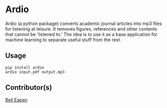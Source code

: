 # Ardio
Ardio (a python package) converts academic journal articles into mp3 files for listening at leisure. It removes figures, references and other contents that cannot be 'listened to.' The idea is to use it as a base application for machine learning to separate useful stuff from the rest.

## Usage
```
pip install ardio
ardio input.pdf output.mp3
```

## Contributor(s)
[Bell Eapen](https://nuchange.ca)

